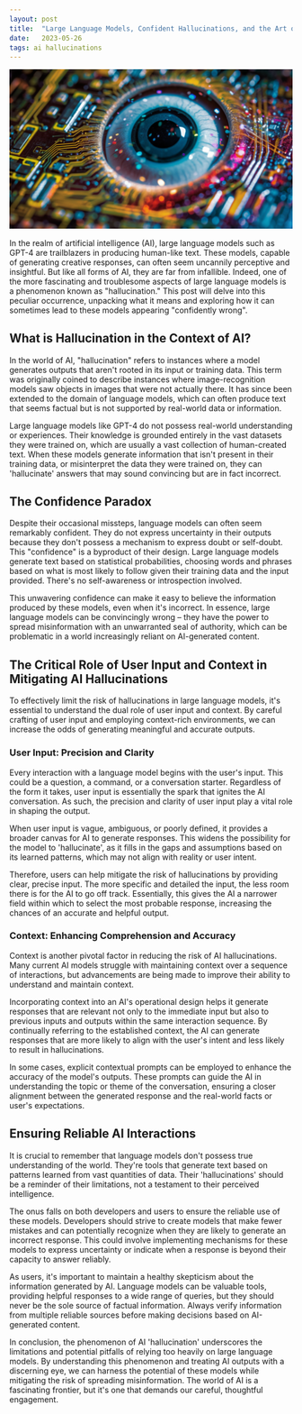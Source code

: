 ```yaml
---
layout: post
title:  "Large Language Models, Confident Hallucinations, and the Art of Being Convincingly Wrong"
date:   2023-05-26
tags: ai hallucinations
---
```


![An AI hallucinating](/assets/ai-hallucinations.png)

In the realm of artificial intelligence (AI), large language models such as GPT-4 are trailblazers in producing human-like text. These models, capable of generating creative responses, can often seem uncannily perceptive and insightful. But like all forms of AI, they are far from infallible. Indeed, one of the more fascinating and troublesome aspects of large language models is a phenomenon known as "hallucination." This post will delve into this peculiar occurrence, unpacking what it means and exploring how it can sometimes lead to these models appearing "confidently wrong".

## What is Hallucination in the Context of AI?

In the world of AI, "hallucination" refers to instances where a model generates outputs that aren't rooted in its input or training data. This term was originally coined to describe instances where image-recognition models saw objects in images that were not actually there. It has since been extended to the domain of language models, which can often produce text that seems factual but is not supported by real-world data or information.

Large language models like GPT-4 do not possess real-world understanding or experiences. Their knowledge is grounded entirely in the vast datasets they were trained on, which are usually a vast collection of human-created text. When these models generate information that isn't present in their training data, or misinterpret the data they were trained on, they can 'hallucinate' answers that may sound convincing but are in fact incorrect.

## The Confidence Paradox

Despite their occasional missteps, language models can often seem remarkably confident. They do not express uncertainty in their outputs because they don't possess a mechanism to express doubt or self-doubt. This "confidence" is a byproduct of their design. Large language models generate text based on statistical probabilities, choosing words and phrases based on what is most likely to follow given their training data and the input provided. There's no self-awareness or introspection involved.

This unwavering confidence can make it easy to believe the information produced by these models, even when it's incorrect. In essence, large language models can be convincingly wrong – they have the power to spread misinformation with an unwarranted seal of authority, which can be problematic in a world increasingly reliant on AI-generated content.

## The Critical Role of User Input and Context in Mitigating AI Hallucinations

To effectively limit the risk of hallucinations in large language models, it's essential to understand the dual role of user input and context. By careful crafting of user input and employing context-rich environments, we can increase the odds of generating meaningful and accurate outputs.

### User Input: Precision and Clarity

Every interaction with a language model begins with the user's input. This could be a question, a command, or a conversation starter. Regardless of the form it takes, user input is essentially the spark that ignites the AI conversation. As such, the precision and clarity of user input play a vital role in shaping the output.

When user input is vague, ambiguous, or poorly defined, it provides a broader canvas for AI to generate responses. This widens the possibility for the model to 'hallucinate', as it fills in the gaps and assumptions based on its learned patterns, which may not align with reality or user intent.

Therefore, users can help mitigate the risk of hallucinations by providing clear, precise input. The more specific and detailed the input, the less room there is for the AI to go off track. Essentially, this gives the AI a narrower field within which to select the most probable response, increasing the chances of an accurate and helpful output.

### Context: Enhancing Comprehension and Accuracy

Context is another pivotal factor in reducing the risk of AI hallucinations. Many current AI models struggle with maintaining context over a sequence of interactions, but advancements are being made to improve their ability to understand and maintain context.

Incorporating context into an AI's operational design helps it generate responses that are relevant not only to the immediate input but also to previous inputs and outputs within the same interaction sequence. By continually referring to the established context, the AI can generate responses that are more likely to align with the user's intent and less likely to result in hallucinations.

In some cases, explicit contextual prompts can be employed to enhance the accuracy of the model's outputs. These prompts can guide the AI in understanding the topic or theme of the conversation, ensuring a closer alignment between the generated response and the real-world facts or user's expectations.

## Ensuring Reliable AI Interactions

It is crucial to remember that language models don't possess true understanding of the world. They're tools that generate text based on patterns learned from vast quantities of data. Their 'hallucinations' should be a reminder of their limitations, not a testament to their perceived intelligence.

The onus falls on both developers and users to ensure the reliable use of these models. Developers should strive to create models that make fewer mistakes and can potentially recognize when they are likely to generate an incorrect response. This could involve implementing mechanisms for these models to express uncertainty or indicate when a response is beyond their capacity to answer reliably.

As users, it's important to maintain a healthy skepticism about the information generated by AI. Language models can be valuable tools, providing helpful responses to a wide range of queries, but they should never be the sole source of factual information. Always verify information from multiple reliable sources before making decisions based on AI-generated content.

In conclusion, the phenomenon of AI 'hallucination' underscores the limitations and potential pitfalls of relying too heavily on large language models. By understanding this phenomenon and treating AI outputs with a discerning eye, we can harness the potential of these models while mitigating the risk of spreading misinformation. The world of AI is a fascinating frontier, but it's one that demands our careful, thoughtful engagement.